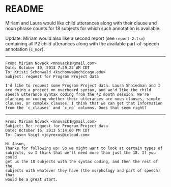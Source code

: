# README

Miriam and Laura would like child utterances along with their clause and noun
phrase counts for 18 subjects for which such annotation is available.

Update: Miriam would also like a second report (see `report-2.tsv`) containing
all P2 child utterances along with the available part-of-speech annotation (`c_mor`).

---

    From: Miriam Novack <mnovack1@gmail.com>
    Date: October 10, 2013 7:29:22 AM CDT
    To: Kristi Schonwald <kschonwa@uchicago.edu>
    Subject: request for Program Project data

    I'd like to request some Program Project data. Laura Shniedman and I are doing a project on overheard syntax, and we'd like the child speech utterance syntax coding from the 42 month session. We're planning on coding whether their utterances are noun clauses, simple clauses, or complex clauses. I think that we can get that information from the `c_clauses` and `c_np` columns. Does that seem right?

---

    From: Miriam Novack <mnovack1@gmail.com>
    Subject: Re: request for Program Project data
    Date: October 16, 2013 5:14:00 PM CDT
    To: Jason Voigt <joyrexus@icloud.com>

    Hi Jason,
    Thanks for following up! So we might want to look at certain types of
    subjects, so I think that we'll need more than just the 18. If you could
    get us the 18 subjects with the syntax coding, and then the rest of the
    subjects with whatever they have (the morphology and part of speech) that
    would be a great start. 
